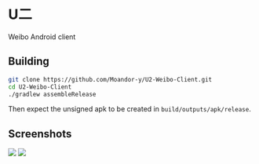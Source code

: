 # U二
Weibo Android client

## Building
```bash
git clone https://github.com/Moandor-y/U2-Weibo-Client.git
cd U2-Weibo-Client
./gradlew assembleRelease
```
Then expect the unsigned apk to be created in `build/outputs/apk/release`.

## Screenshots
![](../gh-pages/images/screenshot_0.webp)
![](../gh-pages/images/screenshot_1.webp)
